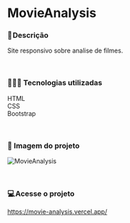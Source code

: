 
# MovieAnalysis

### 📝 Descrição
Site responsivo sobre analise de filmes.

</br>

### 👨🏻‍💻 Tecnologias utilizadas 
HTML </br>
CSS </br>
Bootstrap

</br>

### 🎴 Imagem do projeto

![MovieAnalysis](https://user-images.githubusercontent.com/114628700/216692501-9fd5e1ec-b82f-4ee2-b5fb-0c41b9ad8fda.png)



</br>

### 💻 Acesse o projeto
https://movie-analysis.vercel.app/
